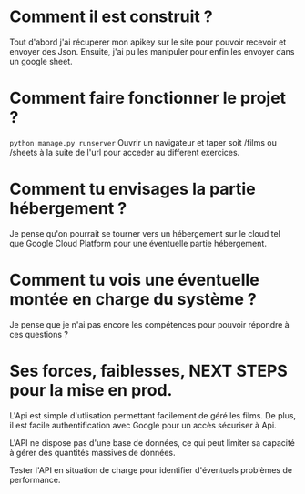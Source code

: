 # Comment il est construit ?

Tout d'abord j'ai récuperer mon apikey sur le site pour pouvoir recevoir et envoyer des Json.
Ensuite, j'ai pu les manipuler pour enfin les envoyer dans un google sheet.

# Comment faire fonctionner le projet ?

`python manage.py runserver`
Ouvrir un navigateur et taper soit /films ou /sheets à la suite de l'url pour acceder au different exercices.

# Comment tu envisages la partie hébergement ?

Je pense qu'on pourrait se tourner vers un hébergement sur le cloud tel que Google Cloud Platform pour une éventuelle partie hébergement.

# Comment tu vois une éventuelle montée en charge du système ?

Je pense que je n'ai pas encore les compétences pour pouvoir répondre à ces questions ?

# Ses forces, faiblesses, NEXT STEPS pour la mise en prod.

L'Api est simple d'utlisation permettant facilement de géré les films.
De plus, il est facile authentification avec Google pour un accès sécuriser à Api.

L'API ne dispose pas d'une base de données, ce qui peut limiter sa capacité à gérer des quantités massives de données.

Tester l'API en situation de charge pour identifier d'éventuels problèmes de performance.
